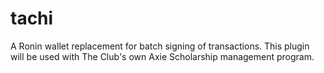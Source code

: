 # tachi
A Ronin wallet replacement for batch signing of transactions. This plugin will be used with The Club's own Axie Scholarship management program.
